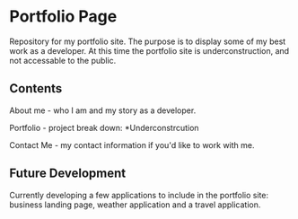 # Portfolio Page
Repository for my portfolio site. The purpose is to display some of my best work as a developer. At this time the portfolio site is underconstruction, and not accessable to the public. 

## Contents

About me - who I am and my story as a developer.

Portfolio  - project break down: *Underconstrcution

Contact Me - my contact information if you'd like to work with me.

## Future Development 

Currently developing a few applications to include in the portfolio site: business landing page, weather application and a travel application. 
